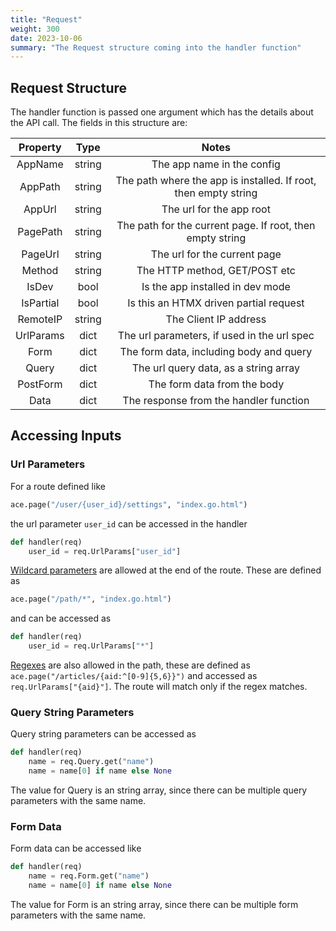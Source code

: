 ```yaml
---
title: "Request"
weight: 300
date: 2023-10-06
summary: "The Request structure coming into the handler function"
---
```


## Request Structure

The handler function is passed one argument which has the details about the API call. The fields in this structure are:

| Property  |  Type  |                              Notes                              |
| :-------: | :----: | :-------------------------------------------------------------: |
|  AppName  | string |                   The app name in the config                    |
|  AppPath  | string | The path where the app is installed. If root, then empty string |
|  AppUrl   | string |                    The url for the app root                     |
| PagePath  | string |    The path for the current page. If root, then empty string    |
|  PageUrl  | string |                  The url for the current page                   |
|  Method   | string |                  The HTTP method, GET/POST etc                  |
|   IsDev   |  bool  |                Is the app installed in dev mode                 |
| IsPartial |  bool  |             Is this an HTMX driven partial request              |
| RemoteIP  | string |                      The Client IP address                      |
| UrlParams |  dict  |           The url parameters, if used in the url spec           |
|   Form    |  dict  |             The form data, including body and query             |
|   Query   |  dict  |              The url query data, as a string array              |
| PostForm  |  dict  |                   The form data from the body                   |
|   Data    |  dict  |             The response from the handler function              |

## Accessing Inputs

### Url Parameters

For a route defined like

```python
ace.page("/user/{user_id}/settings", "index.go.html")
```

the url parameter `user_id` can be accessed in the handler

```python
def handler(req)
    user_id = req.UrlParams["user_id"]
```

[Wildcard parameters](https://go-chi.io/#/pages/routing?id=routing-patterns-amp-url-parameters) are allowed at the end of the route. These are defined as

```python
ace.page("/path/*", "index.go.html")
```

and can be accessed as

```python
def handler(req)
    user_id = req.UrlParams["*"]
```

[Regexes](https://github.com/google/re2/wiki/Syntax) are also allowed in the path, these are defined as `ace.page("/articles/{aid:^[0-9]{5,6}}")` and accessed as `req.UrlParams["{aid}"]`. The route will match only if the regex matches.

### Query String Parameters

Query string parameters can be accessed as

```python
def handler(req)
    name = req.Query.get("name")
    name = name[0] if name else None
```

The value for Query is an string array, since there can be multiple query parameters with the same name.

### Form Data

Form data can be accessed like

```python
def handler(req)
    name = req.Form.get("name")
    name = name[0] if name else None
```

The value for Form is an string array, since there can be multiple form parameters with the same name.
